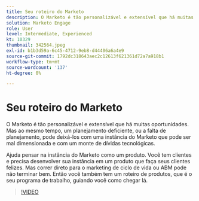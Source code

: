 ```yaml
---
title: Seu roteiro do Marketo
description: O Marketo é tão personalizável e extensível que há muitas oportunidades. Mas, ao mesmo tempo, um planejamento insatisfatório ou a falta de planejamento pode deixá-lo com ... (as descrições devem ter entre 60 e 160 caracteres)
solution: Marketo Engage
role: User
level: Intermediate, Experienced
kt: 10329
thumbnail: 342564.jpeg
exl-id: b1b3d59a-6c45-4712-9eb8-d44406a6a4e9
source-git-commit: 1792dc318643aec2c12613f621361d72a7a918b1
workflow-type: tm+mt
source-wordcount: '137'
ht-degree: 0%

---
```


# Seu roteiro do Marketo

O Marketo é tão personalizável e extensível que há muitas oportunidades. Mas ao mesmo tempo, um planejamento deficiente, ou a falta de planejamento, pode deixá-los com uma instância do Marketo que pode ser mal dimensionada e com um monte de dívidas tecnológicas.

Ajuda pensar na instância do Marketo como um produto. Você tem clientes e precisa desenvolver sua instância em um produto que faça seus clientes felizes. Mas correr direto para o marketing de ciclo de vida ou ABM pode não terminar bem. Então você também tem um roteiro de produtos, que é o seu programa de trabalho, guiando você como chegar lá.

>[!VIDEO](https://video.tv.adobe.com/v/342564/?quality=12&learn=on)

